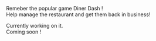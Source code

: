 Remeber the popular game Diner Dash !  
Help manage the restaurant and get them back in business!  

Currently working on it.  
Coming soon !
